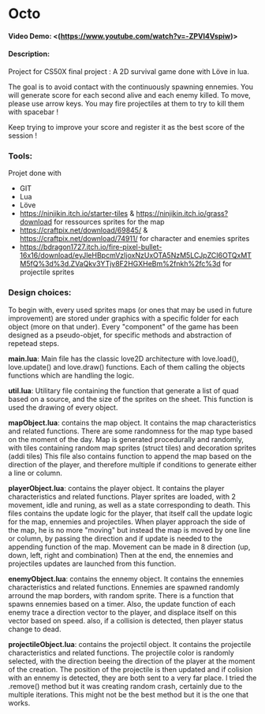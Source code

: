 # Octo
#### Video Demo: <(https://www.youtube.com/watch?v=-ZPVl4Vspiw)>
#### Description:

Project for CS50X final project :
A 2D survival game done with Löve in lua.

The goal is to avoid contact with the continuously spawning ennemies.
You will generate score for each second alive and each enemy killed.
To move, please use arrow keys.
You may fire projectiles at them to try to kill them with spacebar !

Keep trying to improve your score and register it as the best score of the session !

### Tools:
Projet done with
- GIT
- Lua
- Löve
- https://ninjikin.itch.io/starter-tiles & https://ninjikin.itch.io/grass?download for ressources sprites for the map
- https://craftpix.net/download/69845/ & https://craftpix.net/download/74911/ for character and enemies sprites
- https://bdragon1727.itch.io/fire-pixel-bullet-16x16/download/eyJleHBpcmVzIjoxNzUxOTA5NzM5LCJpZCI6OTQxMTM5fQ%3d%3d.ZVaQkv3YTjv8F2HGXHeBm%2fnkh%2fc%3d for projectile sprites

### Design choices:

To begin with, every used sprites maps (or ones that may be used in future improvement) are stored under graphics with a specific folder for each object (more on that under).
Every "component" of the game has been designed as a pseudo-objet, for specific methods and abstraction of repetead steps.

**main.lua**: Main file has the classic love2D architecture with love.load(), love.update() and love.draw() functions.
Each of them calling the objects functions which are handling the logic.

**util.lua**: Utilitary file containing the function that generate a list of quad based on a source, and the size of the sprites on the sheet.
This function is used the drawing of every object.

**mapObject.lua**: contains the map object. It contains the map characteristics and related functions.
There are some randomness for the map type based on the moment of the day.
Map is generated procedurally and randomly, with tiles containing random map sprites (struct tiles) and decoration sprites (addi tiles)
This file also contains function to append the map based on the direction of the player, and therefore multiple if conditions to generate either a line or column.

**playerObject.lua**: contains the player object. It contains the player characteristics and related functions.
Player sprites are loaded, with 2 movement, idle and runing, as well as a state corresponding to death.
This files contains the update logic for the player, that itself call the update logic for the map, ennemies and projectiles.
When player approach the side of the map, he is no more "moving" but instead the map is moved by one line or column, by passing the direction and if update is needed to the appending function of the map. 
Movement can be made in 8 direction (up, down, left, right and combination)
Then at the end, the ennemies and projectiles updates are launched from this function.

**enemyObject.lua**: contains the ennemy object. It contains the ennemies characteristics and related functions.
Ennemies are spawned randomly arround the map borders, with random sprite.
There is a function that spawns ennemies based on a timer.
Also, the update function of each enemy trace a direction vector to the player, and displace itself on this vector based on speed. also, if a collision is detected, then player status change to dead.

**projectileObject.lua**: contains the projectil object. It contains the projectile characteristics and related functions.
The projectile color is randomly selected, with the direction beeing the direction of the player at the moment of the creation.
The position of the projectile is then updated and if colision with an ennemy is detected, they are both sent to a very far place.
I tried the .remove() method but it was creating random crash, certainly due to the multiple iterations.
This might not be the best method but it is the one that works.